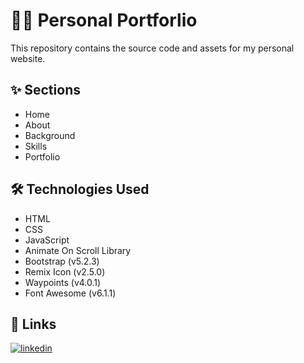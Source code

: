 
# 👩‍💻 Personal Portforlio

This repository contains the source code and assets for my personal website.

## ✨ Sections

- Home
- About
- Background
- Skills
- Portfolio


## 🛠 Technologies Used

- HTML
- CSS
- JavaScript
- Animate On Scroll Library
- Bootstrap (v5.2.3)
- Remix Icon (v2.5.0)
- Waypoints (v4.0.1)
- Font Awesome (v6.1.1)


## 🔗 Links
[![linkedin](https://img.shields.io/badge/linkedin-0A66C2?style=for-the-badge&logo=linkedin&logoColor=white)](https://www.linkedin.com/in/eweliwei/)

